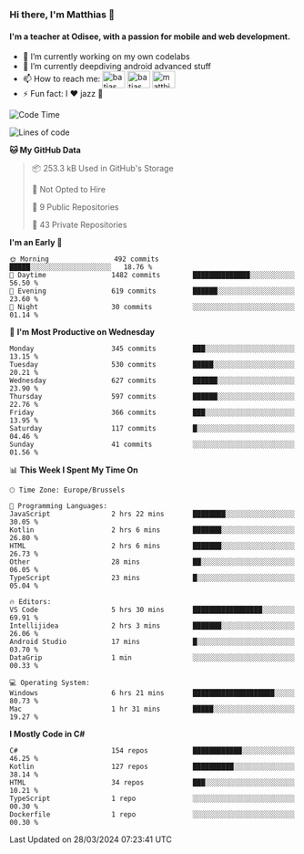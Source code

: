 ### Hi there, I'm Matthias 👋

#### I'm a teacher at Odisee, with a passion for mobile and web development.

- 🔭 I’m currently working on my own codelabs
- 🌱 I’m currently deepdiving android advanced stuff
- 📫 How to reach me: <a href="https://dev.to/batjas" target="_blank"><img align="center" src="https://raw.githubusercontent.com/rahuldkjain/github-profile-readme-generator/master/src/images/icons/Social/devto.svg" alt="batjas" height="30" width="40" /></a>
<a href="https://twitter.com/batjas" target="_blank"><img align="center" src="https://raw.githubusercontent.com/rahuldkjain/github-profile-readme-generator/master/src/images/icons/Social/twitter.svg" alt="batjas" height="30" width="40" /></a>
<a href="https://linkedin.com/in/matthiasdruwé" target="_blank"><img align="center" src="https://raw.githubusercontent.com/rahuldkjain/github-profile-readme-generator/master/src/images/icons/Social/linked-in-alt.svg" alt="matthiasdruwé" height="30" width="40" /></a>
- ⚡ Fun fact: I ❤ jazz 🎷


<!--START_SECTION:waka-->
![Code Time](http://img.shields.io/badge/Code%20Time-1%2C158%20hrs%2044%20mins-blue)

![Lines of code](https://img.shields.io/badge/From%20Hello%20World%20I%27ve%20Written-4.7%20million%20lines%20of%20code-blue)

**🐱 My GitHub Data** 

> 📦 253.3 kB Used in GitHub's Storage 
 > 
> 🚫 Not Opted to Hire
 > 
> 📜 9 Public Repositories 
 > 
> 🔑 43 Private Repositories 
 > 
**I'm an Early 🐤** 

```text
🌞 Morning                492 commits         █████░░░░░░░░░░░░░░░░░░░░   18.76 % 
🌆 Daytime                1482 commits        ██████████████░░░░░░░░░░░   56.50 % 
🌃 Evening                619 commits         ██████░░░░░░░░░░░░░░░░░░░   23.60 % 
🌙 Night                  30 commits          ░░░░░░░░░░░░░░░░░░░░░░░░░   01.14 % 
```
📅 **I'm Most Productive on Wednesday** 

```text
Monday                   345 commits         ███░░░░░░░░░░░░░░░░░░░░░░   13.15 % 
Tuesday                  530 commits         █████░░░░░░░░░░░░░░░░░░░░   20.21 % 
Wednesday                627 commits         ██████░░░░░░░░░░░░░░░░░░░   23.90 % 
Thursday                 597 commits         ██████░░░░░░░░░░░░░░░░░░░   22.76 % 
Friday                   366 commits         ███░░░░░░░░░░░░░░░░░░░░░░   13.95 % 
Saturday                 117 commits         █░░░░░░░░░░░░░░░░░░░░░░░░   04.46 % 
Sunday                   41 commits          ░░░░░░░░░░░░░░░░░░░░░░░░░   01.56 % 
```


📊 **This Week I Spent My Time On** 

```text
🕑︎ Time Zone: Europe/Brussels

💬 Programming Languages: 
JavaScript               2 hrs 22 mins       ████████░░░░░░░░░░░░░░░░░   30.05 % 
Kotlin                   2 hrs 6 mins        ███████░░░░░░░░░░░░░░░░░░   26.80 % 
HTML                     2 hrs 6 mins        ███████░░░░░░░░░░░░░░░░░░   26.73 % 
Other                    28 mins             ██░░░░░░░░░░░░░░░░░░░░░░░   06.05 % 
TypeScript               23 mins             █░░░░░░░░░░░░░░░░░░░░░░░░   05.04 % 

🔥 Editors: 
VS Code                  5 hrs 30 mins       █████████████████░░░░░░░░   69.91 % 
Intellijidea             2 hrs 3 mins        ███████░░░░░░░░░░░░░░░░░░   26.06 % 
Android Studio           17 mins             █░░░░░░░░░░░░░░░░░░░░░░░░   03.70 % 
DataGrip                 1 min               ░░░░░░░░░░░░░░░░░░░░░░░░░   00.33 % 

💻 Operating System: 
Windows                  6 hrs 21 mins       ████████████████████░░░░░   80.73 % 
Mac                      1 hr 31 mins        █████░░░░░░░░░░░░░░░░░░░░   19.27 % 
```

**I Mostly Code in C#** 

```text
C#                       154 repos           ████████████░░░░░░░░░░░░░   46.25 % 
Kotlin                   127 repos           ██████████░░░░░░░░░░░░░░░   38.14 % 
HTML                     34 repos            ███░░░░░░░░░░░░░░░░░░░░░░   10.21 % 
TypeScript               1 repo              ░░░░░░░░░░░░░░░░░░░░░░░░░   00.30 % 
Dockerfile               1 repo              ░░░░░░░░░░░░░░░░░░░░░░░░░   00.30 % 
```




 Last Updated on 28/03/2024 07:23:41 UTC
<!--END_SECTION:waka-->
